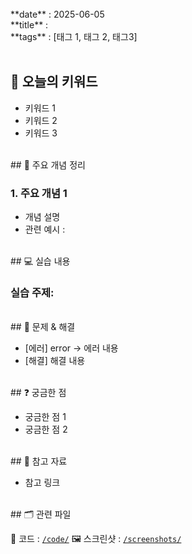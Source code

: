 
<br>
**date** : 2025-06-05 <br>
**title** : <br>
**tags** : [태그 1, 태그 2, 태그3] <br>
<br>

## 📌 오늘의 키워드

- 키워드 1
- 키워드 2
- 키워드 3

<br>
## 🧠 주요 개념 정리

### 1. 주요 개념 1
- 개념 설명
- 관련 예시 :

<br>
## 💻 실습 내용

### 실습 주제: 

<br>
## 🐛 문제 & 해결

- [에러] error → 에러 내용
- [해결] 해결 내용

<br>
## ❓ 궁금한 점

- 궁금한 점 1
- 궁금한 점 2

<br>
## 🔗 참고 자료

- 참고 링크

<br>
## 🗂 관련 파일

📁 코드 : [`/code/`](../code/)
🖼 스크린샷 : [`/screenshots/`](../screenshots/)
